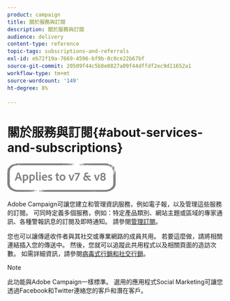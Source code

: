 ```yaml
---
product: campaign
title: 關於服務與訂閱
description: 關於服務與訂閱
audience: delivery
content-type: reference
topic-tags: subscriptions-and-referrals
exl-id: eb72f19a-7669-4596-bf9b-8c0ce22b67bf
source-git-commit: 20509f44c5b8e0827a09f44dffdf2ec9d11652a1
workflow-type: tm+mt
source-wordcount: '149'
ht-degree: 8%

---
```


# 關於服務與訂閱{#about-services-and-subscriptions}

![](../../assets/common.svg)

Adobe Campaign可讓您建立和管理資訊服務，例如電子報，以及管理這些服務的訂閱。 可同時定義多個服務，例如：特定產品類別、網站主題或區域的專家通訊、各種警報訊息的訂閱及即時通知。 請參閱[管理訂閱](managing-subscriptions.md)。

您也可以讓傳遞收件者與其社交或專業網路的成員共用。 若要這麼做，請將相關連結插入您的傳送中。 然後，您就可以追蹤此共用程式以及相關頁面的造訪次數。 如需詳細資訊，請參閱[病毒式行銷和社交行銷](viral-and-social-marketing.md)。

>[!NOTE]
>
>此功能與Adobe Campaign一樣標準。 選用的應用程式Social Marketing可讓您透過Facebook和Twitter連絡您的客戶和潛在客戶。
